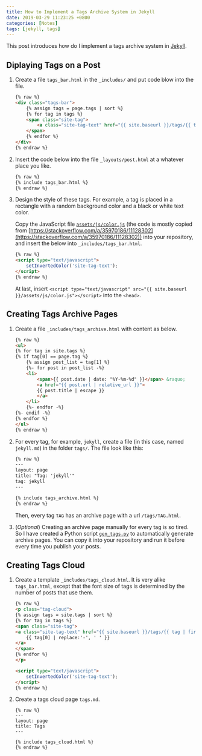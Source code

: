 ```yaml
---
title: How to Implement a Tags Archive System in Jekyll
date: 2019-03-29 11:23:25 +0800
categories: [Notes]
tags: [jekyll, tags]
---
```


This post introduces how do I implement a tags archive system in [Jekyll](https://jekyllrb.com/).

## Diplaying Tags on a Post

1. Create a file `tags_bar.html` in the `_includes/` and put code blow into the file.


    ```html
    {% raw %}
    <div class="tags-bar">
        {% assign tags = page.tags | sort %}
        {% for tag in tags %}
        <span class="site-tag">
            <a class="site-tag-text" href="{{ site.baseurl }}/tags/{{ tag | slugify }}.html">{{ tag | replace:'-', ' ' }}</a>
        </span>
        {% endfor %}
    </div>
    {% endraw %}
    ```

2. Insert the code below into the file `_layouts/post.html` at a whatever place you like.

    ```html
    {% raw %}
    {% include tags_bar.html %}
    {% endraw %}
    ```

3. Design the style of these tags. For example, a tag is placed in a rectangle with a random background color and a black or white text color.

    Copy the JavaScript file [`assets/js/color.js`](https://github.com/alxdhuang/minima-rock/blob/master/assets/js/color.js) (the code is mostly copied from [https://stackoverflow.com/a/35970186/11128302](https://stackoverflow.com/a/35970186/11128302)) into your repository, and insert the below into `_includes/tags_bar.html`.

    ```html
    {% raw %}
    <script type="text/javascript">
        setInvertedColor('site-tag-text');
    </script>
    {% endraw %}
    ```

    At last, insert `<script type="text/javascript" src="{{ site.baseurl }}/assets/js/color.js"></script>` into the `<head>`.

## Creating Tags Archive Pages

1. Create a file `_includes/tags_archive.html` with content as below.

    ```html
    {% raw %}
    <ul>
    {% for tag in site.tags %}
    {% if tag[0] == page.tag %}
        {% assign post_list = tag[1] %}
        {%- for post in post_list -%}
        <li>
            <span>{{ post.date | date: "%Y-%m-%d" }}</span> &raquo;
            <a href="{{ post.url | relative_url }}">
            {{ post.title | escape }}
            </a>
        </li>
        {%- endfor -%}
    {%- endif -%}
    {% endfor %}
    </ul>
    {% endraw %}
    ```

2. For every tag, for example, `jekyll`, create a file (in this case, named `jekyll.md`) in the folder `tags/`. The file look like this:

    ```html
    {% raw %}
    ---
    layout: page
    title: "Tag: 'jekyll'"
    tag: jekyll
    ---

    {% include tags_archive.html %}
    {% endraw %}
    ```

    Then, every tag `TAG` has an archive page with a url `/tags/TAG.html`.

3. (*Optional*) Creating an archive page manually for every tag is so tired. So I have created a Python script [`gen_tags.py`](https://github.com/alxdhuang/minima-rock/blob/master/script/gen_tags.py) to automatically generate archive pages. You can copy it into your repository and run it before every time you publish your posts.

## Creating Tags Cloud

1. Create a template `_includes/tags_cloud.html`. It is very alike `tags_bar.html`, except that the font size of tags is determined by the number of posts that use them.

    ```html
    {% raw %}
    <p class="tag-cloud">
    {% assign tags = site.tags | sort %}
    {% for tag in tags %}
    <span class="site-tag">
    <a class="site-tag-text" href="{{ site.baseurl }}/tags/{{ tag | first | slugify }}.html" style="font-size: {{ tag | last | size | times: 4 | plus: 80 }}%;">
        {{ tag[0] | replace:'-', ' ' }}
    </a>
    </span>
    {% endfor %}
    </p>

    <script type="text/javascript">
        setInvertedColor('site-tag-text');
    </script>
    {% endraw %}
    ```

2. Create a tags cloud page `tags.md`.

    ```
    {% raw %}
    ---
    layout: page
    title: Tags
    ---

    {% include tags_cloud.html %}
    {% endraw %}
    ```